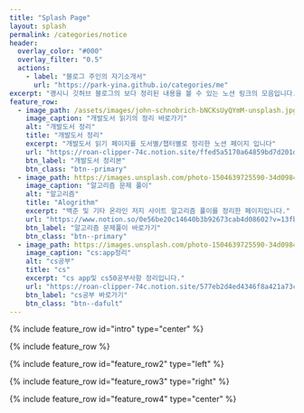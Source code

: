 ```yaml
---
title: "Splash Page"
layout: splash
permalink: /categories/notice
header:
  overlay_color: "#000"
  overlay_filter: "0.5"
  actions:
    - label: "블로그 주인의 자기소개서"
      url: "https://park-yina.github.io/categories/me"
excerpt: "괭시니 깃허브 블로그의 보다 정리된 내용을 볼 수 있는 노션 링크의 모음입니다."
feature_row:
  - image_path: /assets/images/john-schnobrich-bNCKsUyQYmM-unsplash.jpg
    image_caption: "개발도서 읽기의 정리 바로가기"
    alt: "개발도서 정리"
    title: "개발도서 정리"
    excerpt: "개발도서 읽기 페이지를 도서별/챕터별로 정리한 노션 페이지 입니다"
    url: "https://roan-clipper-74c.notion.site/ffed5a5170a64859bd7d201d8e002dcd?v=df837f84b22248dda5227b24d7db340b"
    btn_label: "개발도서 정리본"
    btn_class: "btn--primary"
  - image_path: https://images.unsplash.com/photo-1504639725590-34d0984388bd?q=80&w=2574&auto=format&fit=crop&ixlib=rb-4.0.3&ixid=M3wxMjA3fDB8MHxwaG90by1wYWdlfHx8fGVufDB8fHx8fA%3D%3D
    image_caption: "알고리즘 문제 풀이"
    alt: "알고리즘"
    title: "Alogrithm"
    excerpt: "백준 및 기타 온라인 저지 사이트 알고리즘 풀이를 정리한 페이지입니다."
    url: "https://www.notion.so/0e56be20c14640b3b92673cab4d08602?v=13fbd28324c54759a28b3d95a8633d6f"
    btn_label: "알고리즘 문제풀이 바로가기"
    btn_class: "btn--primary"
  - image_path: https://images.unsplash.com/photo-1504639725590-34d0984388bd?q=80&w=2574&auto=format&fit=crop&ixlib=rb-4.0.3&ixid=M3wxMjA3fDB8MHxwaG90by1wYWdlfHx8fGVufDB8fHx8fA%3D%3D
    image_caption: "cs:app정리"
    alt: "cs공부"
    title: "cs"
    excerpt: "cs app및 cs50공부사항 정리입니다."
    url: "https://roan-clipper-74c.notion.site/577eb2d4ed4346f8a421a73c8df6975e"
    btn_label: "cs공부 바로가기"
    btn_class: "btn--dafult"
---
```


{% include feature_row id="intro" type="center" %}

{% include feature_row %}

{% include feature_row id="feature_row2" type="left" %}

{% include feature_row id="feature_row3" type="right" %}

{% include feature_row id="feature_row4" type="center" %}